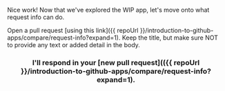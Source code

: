 Nice work! Now that we've explored the WIP app, let's move onto what request info can do.

Open a pull request [using this link]({{ repoUrl }}/introduction-to-github-apps/compare/request-info?expand=1). Keep the title, but make sure NOT to provide any text or added detail in the body.

<h3 align="center">I'll respond in your [new pull request](({{ repoUrl }}/introduction-to-github-apps/compare/request-info?expand=1)</a>.</h3>
